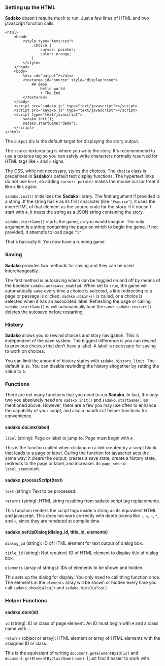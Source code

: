 

### Setting up the HTML

**Sadako** doesn't require much to run. Just a few lines of HTML and two javascript function calls.

```
<html>
    <head>
        <style type="text/css">
            .choice { 
                cursor: pointer;
                color: orange;
            }
        </style>
    </head>
    <body>
        <div id="output"></div>
        <textarea id="source" style="display:none">
            ## demo
                Hello world
                + The End
        </textarea>
    </body>
    <script src="sadako.js" type="text/javascript"></script>
    <script src="kayako.js" type="text/javascript"></script>
	<script type="text/javascript">
        sadako.init();
        sadako.startGame("demo");
    </script>
</html>
```

The `output` div is the default target for displaying the story output. 

The `source` textarea tag is where you write the story. It's recommended to use a textarea tag so you can safely write characters normally reserved for HTML tags like `<` and `>` signs.

The CSS, while not necessary, styles the choices. The `choice` class is predefined in **Sadako**'s default text display functions. The hypertext links do not use `href`, so adding `cursor: pointer` makes the mouse cursor treat it like a link again.

`sadako.init()` initializes the **Sadako** library. The first argument if provided is a string. If the string has `#` as its first character (like `"#source"`), it uses the innerHTML of that element as the source code for the story. If it doesn't start with `#`, it treats the string as a JSON string containing the story.

`sadako.startGame()` starts the game, as you would imagine. The only argument is a string containing the page on which to begin the game. If not provided, it attempts to load page `“1"`.

That's basically it. You now have a running game.


### Saving

**Sadako** provides two methods for saving and they can be used interchangeably.

The first method is autosaving which can be toggled on and off by means of the boolean `sadako.autosave_enabled`. When set to `true`, the game will automatically save every time a choice is selected, a link redirecting to a page or passage is clicked, `sadako.doLink()` is called, or a choice is selected when it has an associated label. Refreshing the page or calling `sadako.startGame()` is will automatically load the save. `sadako.restart()` deletes the autosave before restarting.

### History

**Sadako** allows you to rewind choices and story navigation. This is independent of the save system. The biggest difference is you can rewind to previous choices that don't have a label. A label is necessary for saving to work on choices.

You can limit the amount of history states with `sadako.history_limit`. The default is `10`. You can disable rewinding the history altogether by setting the value to `0`.

### Functions

There are not many functions that you need to run **Sadako**. In fact, the only two you absolutely *need* are `sadako.init()` and `sadako.startGame()` as mentioned above. However, there are a few you may use often to enhance the capability of your script, and also a handful of helper functions for convenience.

#### sadako.doLink(label)

`label` (string): Page or label to jump to. Page must begin with `#`.

This is the function called when clicking on a link created by a script block that leads to a page or label. Calling the function for javascript acts the same way: it clears the output, creates a save state, create a history state, redirects to the page or label, and increases its `page_seen` or `label_seen`count.

#### sadako.processScript(text)

`text` (string): Text to be processed.

`returns` (string): HTML string resulting from sadako script tag replacements.

This function renders the script tags inside a string as its equivalent HTML and javascript. This does not work correctly with depth tokens like `-`, `=`, `~`, `*`, and `+`, since they are rendered at compile time.

#### sadako.setUpDialog(dialog_id, title_id, elements) 

`dialog_id` (string): ID of HTML element for text output of dialog box.

`title_id` (string): Not required. ID of HTML element to display title of dialog box.

`elements` (array of strings): IDs of elements to be shown and hidden.

This sets up the dialog for display. You only need to call thing function once. The elements in the `elements` array will be shown or hidden every time you call `sadako.showDialog()` and `sadako.hideDialog()`.


### Helper Functions

#### sadako.dom(id)

`id` (string): ID or class of page element. An ID must begin with `#` and a class name with `.`. 

`returns` (object or array): HTML element or array of HTML elements with the assigned ID or class.

This is the equivalent of writing `document.getElementById(id)` and `document.getElementByClassName(name)`. I just find it easier to work with.

